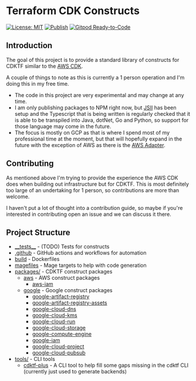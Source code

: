 # Terraform CDK Constructs

[![License: MIT](https://img.shields.io/badge/License-MIT-yellow.svg)](https://raw.githubusercontent.com/strongishllama/terraform-cdk-constructs/main/LICENSE)
[![Publish](https://github.com/strongishllama/terraform-cdk-constructs/actions/workflows/publish.yaml/badge.svg)](https://github.com/strongishllama/terraform-cdk-constructs/actions/workflows/publish.yaml)
[![Gitpod Ready-to-Code](https://img.shields.io/badge/Gitpod-ready--to--code-blue?logo=gitpod)](https://gitpod.io/#https://github.com/strongishllama/terraform-cdk-constructs)

## Introduction

The goal of this project is to provide a standard library of constructs for CDKTF similar to the [AWS CDK](https://github.com/aws/aws-cdk).

A couple of things to note as this is currently a 1 person operation and I'm doing this in my free time.

- The code in this project are very experimental and may change at any time.
- I am only publishing packages to NPM right now, but [JSII](https://github.com/aws/jsii) has been setup and the Typescript that is being written is regularly checked that it is able to be transpiled into Java, dotNet, Go and Python, so support for those language may come in the future.
- The focus is mostly on GCP as that is where I spend most of my professional time at the moment, but that will hopefully expand in the future with the exception of AWS as there is the [AWS Adapter](https://developer.hashicorp.com/terraform/cdktf/create-and-deploy/aws-adapter).

## Contributing

As mentioned above I'm trying to provide the experience the AWS CDK does when building out infrastructure but for CDKTF. This is most definitely too large of an undertaking for 1 person, so contributions are more than welcome.

I haven't put a lot of thought into a contribution guide, so maybe if you're interested in contributing open an issue and we can discuss it there.

## Project Structure

- [\_\_tests\_\_](https://github.com/strongishllama/terraform-cdk-constructs/tree/main/__tests__) - (TODO) Tests for constructs
- [.github](https://github.com/strongishllama/terraform-cdk-constructs/tree/main/.github) - GitHub actions and workflows for automation
- [build](https://github.com/strongishllama/terraform-cdk-constructs/tree/main/build) - Dockerfiles
- [magefiles](https://github.com/strongishllama/terraform-cdk-constructs/tree/main/magefiles) - Mage targets to help with code generation
- [packages/](https://github.com/strongishllama/terraform-cdk-constructs/tree/main/packages) - CDKTF construct packages
  - [aws](https://github.com/strongishllama/terraform-cdk-constructs/tree/main/packages/aws) - AWS construct packages
    - [aws-iam](https://github.com/strongishllama/terraform-cdk-constructs/tree/main/packages/aws/iam)
  - [google](https://github.com/strongishllama/terraform-cdk-constructs/tree/main/packages/google) - Google construct packages
    - [google-artifact-registry](https://github.com/strongishllama/terraform-cdk-constructs/tree/main/packages/google/artifact-registry)
    - [google-artifact-registry-assets](https://github.com/strongishllama/terraform-cdk-constructs/tree/main/packages/google/artifact-registry-assets)
    - [google-cloud-dns](https://github.com/strongishllama/terraform-cdk-constructs/tree/main/packages/google/cloud-dns)
    - [google-cloud-kms](https://github.com/strongishllama/terraform-cdk-constructs/tree/main/packages/google/cloud-kms)
    - [google-cloud-run](https://github.com/strongishllama/terraform-cdk-constructs/tree/main/packages/google/cloud-run)
    - [google-cloud-storage](https://github.com/strongishllama/terraform-cdk-constructs/tree/main/packages/google/cloud-storage)
    - [google-compute-engine](https://github.com/strongishllama/terraform-cdk-constructs/tree/main/packages/google/compute-engine)
    - [google-iam](https://github.com/strongishllama/terraform-cdk-constructs/tree/main/packages/google/iam)
    - [google-cloud-project](https://github.com/strongishllama/terraform-cdk-constructs/tree/main/packages/google/project)
    - [google-cloud-pubsub](https://github.com/strongishllama/terraform-cdk-constructs/tree/main/packages/google/pubsub)
- [tools/](https://github.com/strongishllama/terraform-cdk-constructs/tree/main/tools) - CLI tools
  - [cdktf-plus](https://github.com/strongishllama/terraform-cdk-constructs/tree/main/tools/cdktf-plus) - A CLI tool to help fill some gaps missing in the cdktf CLI (currently just used to generate backends)
